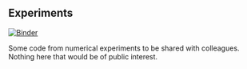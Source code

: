 ## Experiments

[![Binder](https://mybinder.org/badge_logo.svg)](https://mybinder.org/v2/gh/a44l/experiments/master)  

Some code from numerical experiments to be shared with colleagues. Nothing here that would be of public interest.  


